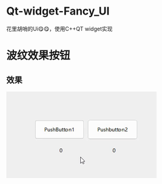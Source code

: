 # Qt-widget-Fancy_UI
花里胡哨的Ui😋😋，使用C++QT widget实现
# 波纹效果按钮
## 效果
![波纹效果按钮](./Effect_image/Corrugated_button.gif)